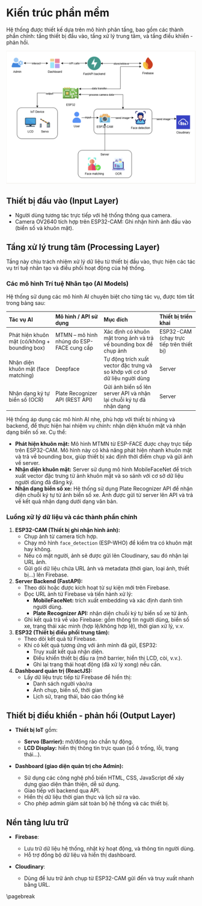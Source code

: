 # Kiến trúc phần mềm

Hệ thống được thiết kế dựa trên mô hình phân tầng, bao gồm các thành phần chính: tầng thiết bị đầu vào, tầng xử lý trung tâm, và tầng điều khiển - phản hồi.

![Sơ đồ kiến trúc hệ thống](image.png)

## Thiết bị đầu vào (Input Layer)

- Người dùng tương tác trực tiếp với hệ thống thông qua camera.
- Camera OV2640 tích hợp trên ESP32-CAM: Ghi nhận hình ảnh đầu vào (biển số và khuôn mặt).

## Tầng xử lý trung tâm (Processing Layer)

Tầng này chịu trách nhiệm xử lý dữ liệu từ thiết bị đầu vào, thực hiện các tác vụ trí tuệ nhân tạo và điều phối hoạt động của hệ thống.

### Các mô hình Trí tuệ Nhân tạo (AI Models)

Hệ thống sử dụng các mô hình AI chuyên biệt cho từng tác vụ, được tóm tắt trong bảng sau:

| Tác vụ AI                               | Mô hình / API sử dụng                               | Mục đích                                                                 | Thiết bị triển khai                     |
| :-------------------------------------- | :-------------------------------------------------- | :---------------------------------------------------------------------- | :-------------------------------------- |
| Phát hiện khuôn mặt (có/không + bounding box) | MTMN – mô hình nhúng do ESP-FACE cung cấp | Xác định có khuôn mặt trong ảnh và trả về bounding box để chụp ảnh       | ESP32-CAM (chạy trực tiếp trên thiết bị) |
| Nhận diện khuôn mặt (face matching)      | Deepface                                       | Tự động trích xuất vector đặc trưng và so khớp với cơ sở dữ liệu người dùng      | Server                 |
| Nhận dạng ký tự biển số (OCR)           | Plate Recognizer API (REST API)                     | Gửi ảnh biển số lên server API và nhận lại chuỗi ký tự đã nhận dạng | Server                 |

Hệ thống áp dụng các mô hình AI nhẹ, phù hợp với thiết bị nhúng và backend, để thực hiện hai nhiệm vụ chính: nhận diện khuôn mặt và nhận dạng biển số xe. Cụ thể:

-   **Phát hiện khuôn mặt:**
    Mô hình MTMN từ ESP-FACE được chạy trực tiếp trên ESP32-CAM. Mô hình này có khả năng phát hiện nhanh khuôn mặt và trả về bounding box, giúp thiết bị xác định thời điểm chụp và gửi ảnh về server.
-   **Nhận diện khuôn mặt:**
    Server sử dụng mô hình MobileFaceNet để trích xuất vector đặc trưng từ ảnh khuôn mặt và so sánh với cơ sở dữ liệu người dùng đã đăng ký.
-   **Nhận dạng biển số xe:**
    Hệ thống sử dụng Plate Recognizer API để nhận diện chuỗi ký tự từ ảnh biển số xe. Ảnh được gửi từ server lên API và trả về kết quả nhận dạng dưới dạng văn bản.

### Luồng xử lý dữ liệu và các thành phần chính

1.  **ESP32-CAM (Thiết bị ghi nhận hình ảnh):**
    *   Chụp ảnh từ camera tích hợp.
    *   Chạy mô hình `face_detection` (ESP-WHO) để kiểm tra có khuôn mặt hay không.
    *   Nếu có mặt người, ảnh sẽ được gửi lên Cloudinary, sau đó nhận lại URL ảnh.
    *   Gửi gói dữ liệu chứa URL ảnh và metadata (thời gian, loại ảnh, thiết bị…) lên Firebase.
2.  **Server Backend (FastAPI):**
    *   Theo dõi hoặc được kích hoạt từ sự kiện mới trên Firebase.
    *   Đọc URL ảnh từ Firebase và tiến hành xử lý:
        *   **MobileFaceNet:** trích xuất embedding và xác định danh tính người dùng.
        *   **Plate Recognizer API:** nhận diện chuỗi ký tự biển số xe từ ảnh.
    *   Ghi kết quả trả về vào Firebase: gồm thông tin người dùng, biển số xe, trạng thái xác minh (hợp lệ/không hợp lệ), thời gian xử lý, v.v.
3.  **ESP32 (Thiết bị điều phối trung tâm):**
    *   Theo dõi kết quả từ Firebase.
    *   Khi có kết quả tương ứng với ảnh mình đã gửi, ESP32:
        *   Truy xuất kết quả nhận diện.
        *   Điều khiển thiết bị đầu ra (mở barrier, hiển thị LCD, còi, v.v.).
        *   Ghi lại trạng thái hoạt động (đã xử lý xong) nếu cần.
4.  **Dashboard quản trị (ReactJS):**
    *   Lấy dữ liệu trực tiếp từ Firebase để hiển thị:
        *   Danh sách người vào/ra
        *   Ảnh chụp, biển số, thời gian
        *   Lịch sử, trạng thái, báo cáo thống kê

## Thiết bị điều khiển - phản hồi (Output Layer)

- **Thiết bị IoT** gồm:
  - **Servo (Barrier):** mở/đóng rào chắn tự động.
  - **LCD Display:** hiển thị thông tin trực quan (số ô trống, lỗi, trạng thái...).

- **Dashboard (giao diện quản trị cho Admin):**
  - Sử dụng các công nghệ phổ biến HTML, CSS, JavaScript để xây dựng giao diện thân thiện, dễ sử dụng.
  - Giao tiếp với backend qua API.
  - Hiển thị dữ liệu thời gian thực và lịch sử ra vào.
  - Cho phép admin giám sát toàn bộ hệ thống và các thiết bị.

## Nền tảng lưu trữ

- **Firebase**:
  - Lưu trữ dữ liệu hệ thống, nhật ký hoạt động, và thông tin người dùng.
  - Hỗ trợ đồng bộ dữ liệu và hiển thị dashboard.

- **Cloudinary**:
  - Dùng để lưu trữ ảnh chụp từ ESP32-CAM gửi đến và truy xuất nhanh bằng URL.

\pagebreak
